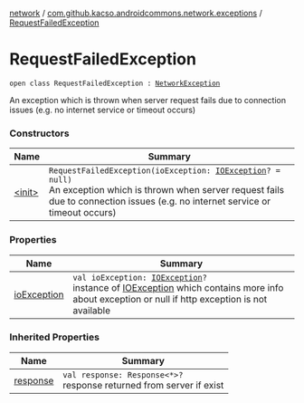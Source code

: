 [network](../../index.md) / [com.github.kacso.androidcommons.network.exceptions](../index.md) / [RequestFailedException](./index.md)

# RequestFailedException

`open class RequestFailedException : `[`NetworkException`](../-network-exception/index.md)

An exception which is thrown when server request fails due to connection issues (e.g. no internet service or
timeout occurs)

### Constructors

| Name | Summary |
|---|---|
| [&lt;init&gt;](-init-.md) | `RequestFailedException(ioException: `[`IOException`](http://docs.oracle.com/javase/8/docs/api/java/io/IOException.html)`? = null)`<br>An exception which is thrown when server request fails due to connection issues (e.g. no internet service or timeout occurs) |

### Properties

| Name | Summary |
|---|---|
| [ioException](io-exception.md) | `val ioException: `[`IOException`](http://docs.oracle.com/javase/8/docs/api/java/io/IOException.html)`?`<br>instance of [IOException](http://docs.oracle.com/javase/8/docs/api/java/io/IOException.html) which contains more info about exception or null if http     exception is not available |

### Inherited Properties

| Name | Summary |
|---|---|
| [response](../-network-exception/response.md) | `val response: Response<*>?`<br>response returned from server if exist |
